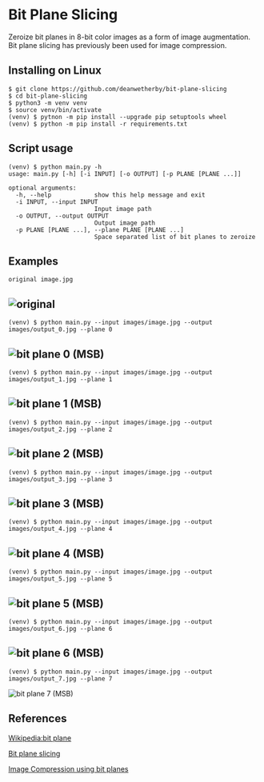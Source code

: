 # Bit Plane Slicing

Zeroize bit planes in 8-bit color images as a form of image augmentation. Bit plane slicing has previously been used for image compression.

## Installing on Linux

```
$ git clone https://github.com/deanwetherby/bit-plane-slicing
$ cd bit-plane-slicing
$ python3 -m venv venv
$ source venv/bin/activate
(venv) $ pytnon -m pip install --upgrade pip setuptools wheel
(venv) $ python -m pip install -r requirements.txt
```

## Script usage

```
(venv) $ python main.py -h
usage: main.py [-h] [-i INPUT] [-o OUTPUT] [-p PLANE [PLANE ...]]

optional arguments:
  -h, --help            show this help message and exit
  -i INPUT, --input INPUT
                        Input image path
  -o OUTPUT, --output OUTPUT
                        Output image path
  -p PLANE [PLANE ...], --plane PLANE [PLANE ...]
                        Space separated list of bit planes to zeroize

```

## Examples

```
original image.jpg
```
![original](../master/images/image.jpg)
---
```
(venv) $ python main.py --input images/image.jpg --output images/output_0.jpg --plane 0
```
![bit plane 0 (MSB)](../master/images/output_0.jpg)
---
```
(venv) $ python main.py --input images/image.jpg --output images/output_1.jpg --plane 1
```
![bit plane 1 (MSB)](../master/images/output_1.jpg)
---
```
(venv) $ python main.py --input images/image.jpg --output images/output_2.jpg --plane 2
```
![bit plane 2 (MSB)](../master/images/output_2.jpg)
---
```
(venv) $ python main.py --input images/image.jpg --output images/output_3.jpg --plane 3
```
![bit plane 3 (MSB)](../master/images/output_3.jpg)
---
```
(venv) $ python main.py --input images/image.jpg --output images/output_4.jpg --plane 4
```
![bit plane 4 (MSB)](../master/images/output_4.jpg)
---
```
(venv) $ python main.py --input images/image.jpg --output images/output_5.jpg --plane 5
```
![bit plane 5 (MSB)](../master/images/output_5.jpg)
---
```
(venv) $ python main.py --input images/image.jpg --output images/output_6.jpg --plane 6
```
![bit plane 6 (MSB)](../master/images/output_6.jpg)
---
```
(venv) $ python main.py --input images/image.jpg --output images/output_7.jpg --plane 7
```
![bit plane 7 (MSB)](../master/images/output_7.jpg)

## References
[Wikipedia:bit plane](https://en.wikipedia.org/wiki/Bit_plane)

[Bit plane slicing](https://nptel.ac.in/courses/117104069/chapter_8/8_13.html)

[Image Compression using bit planes](https://spin.atomicobject.com/2013/10/08/image-compression-bit-planes/)

